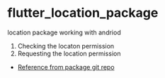 # flutter_location_package

location package working with andriod

1. Checking the locaton permission
2. Requesting the location permission


- [Reference from package git repo](https://github.com/Lyokone/flutterlocation/tree/master/packages/location/example)
